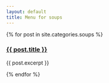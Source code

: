 ```yaml
---
layout: default
title: Menu for soups
---
```

<div class="container">
{% for post in site.categories.soups %}
<h3><a href="{{ post.url | prepend: site.baseurl }}">{{ post.title }}</a></h3>
<p>{{ post.excerpt }}</p>
{% endfor %}
</div>
